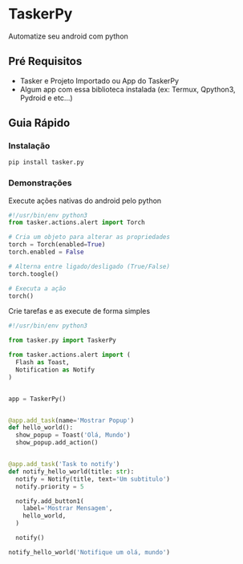 # TaskerPy

Automatize seu android com python


## Pré Requisitos
- Tasker e Projeto Importado ou App do TaskerPy
- Algum app com essa biblioteca instalada (ex: Termux, Qpython3, Pydroid e etc...)


## Guia Rápido

### Instalação

```bash
pip install tasker.py
```

### Demonstrações

Execute ações nativas do android pelo python

```python
#!/usr/bin/env python3
from tasker.actions.alert import Torch

# Cria um objeto para alterar as propriedades
torch = Torch(enabled=True)
torch.enabled = False

# Alterna entre ligado/desligado (True/False)
torch.toogle()

# Executa a ação
torch()
```

Crie tarefas e as execute de forma simples

```python
#!/usr/bin/env python3

from tasker.py import TaskerPy

from tasker.actions.alert import (
  Flash as Toast,
  Notification as Notify
)


app = TaskerPy()


@app.add_task(name='Mostrar Popup')
def hello_world():
  show_popup = Toast('Olá, Mundo')
  show_popup.add_action()


@app.add_task('Task to notify')
def notify_hello_world(title: str):
  notify = Notify(title, text='Um subtitulo')
  notify.priority = 5

  notify.add_button1(
    label='Mostrar Mensagem',
    hello_world,
  )

  notify()

notify_hello_world('Notifique um olá, mundo')
```
